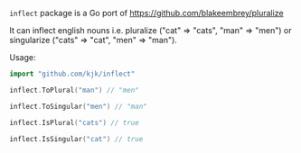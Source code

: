 `inflect` package is a Go port of https://github.com/blakeembrey/pluralize

It can inflect english nouns i.e. pluralize ("cat" => "cats", "man" => "men")
or singularize ("cats" => "cat", "men" => "man").

Usage:
```go
import "github.com/kjk/inflect"

inflect.ToPlural("man") // "men"

inflect.ToSingular("men") // "man"

inflect.IsPlural("cats") // true

inflect.IsSingular("cat") // true
```
